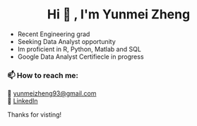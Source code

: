 
<h1 align="center"> <b>Hi 👋 , I'm Yunmei Zheng </b></h1>


- Recent Engineering grad
- Seeking Data Analyst opportunity
- Im proficient in R, Python, Matlab and SQL
- Google Data Analyst Certifiecle in progress

 <h3>📫 How to reach me:</h3>
    <p>📧 <a href="mailto:yunmeizheng93@gmail.com">yunmeizheng93@gmail.com</a><br>
       💼 <a href="https://www.linkedin.com/in/yunmei" target="_blank">LinkedIn </a> <br>

    
  Thanks for visting!
      



<br><br>
<!--
**yun-mei/yun-mei** is a ✨ _special_ ✨ repository because its `README.md` (this file) appears on your GitHub profile.

Here are some ideas to get you started:

- 🔭 I’m currently working on ...
- 🌱 I’m currently learning ...
- 👯 I’m looking to collaborate on ...
- 🤔 I’m looking for help with ...
- 💬 Ask me about ...
- 📫 How to reach me: ...
- 😄 Pronouns: ...
- ⚡ Fun fact: ...
-->
